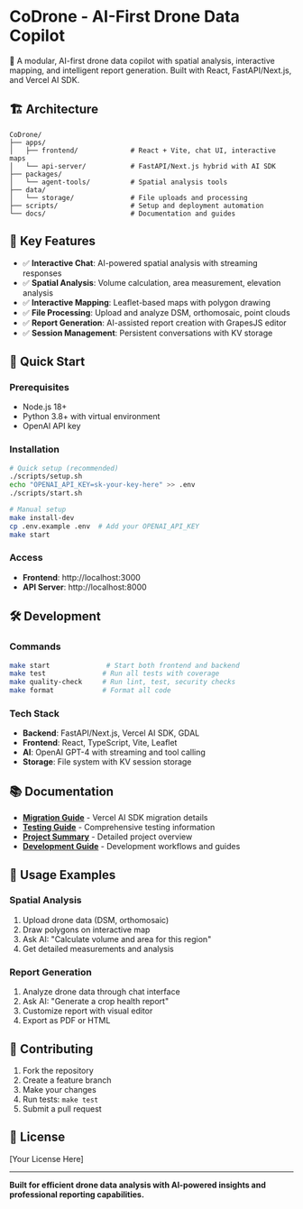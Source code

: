 # CoDrone - AI-First Drone Data Copilot

🚁 A modular, AI-first drone data copilot with spatial analysis, interactive mapping, and intelligent report generation. Built with React, FastAPI/Next.js, and Vercel AI SDK.

## 🏗️ Architecture

```text
CoDrone/
├── apps/
│   ├── frontend/             # React + Vite, chat UI, interactive maps
│   └── api-server/           # FastAPI/Next.js hybrid with AI SDK
├── packages/
│   └── agent-tools/          # Spatial analysis tools
├── data/
│   └── storage/              # File uploads and processing
├── scripts/                  # Setup and deployment automation
└── docs/                     # Documentation and guides
```

## 🚀 Key Features

- ✅ **Interactive Chat**: AI-powered spatial analysis with streaming responses
- ✅ **Spatial Analysis**: Volume calculation, area measurement, elevation analysis
- ✅ **Interactive Mapping**: Leaflet-based maps with polygon drawing
- ✅ **File Processing**: Upload and analyze DSM, orthomosaic, point clouds
- ✅ **Report Generation**: AI-assisted report creation with GrapesJS editor
- ✅ **Session Management**: Persistent conversations with KV storage

## 🚀 Quick Start

### Prerequisites
- Node.js 18+
- Python 3.8+ with virtual environment
- OpenAI API key

### Installation
```bash
# Quick setup (recommended)
./scripts/setup.sh
echo "OPENAI_API_KEY=sk-your-key-here" >> .env
./scripts/start.sh

# Manual setup
make install-dev
cp .env.example .env  # Add your OPENAI_API_KEY
make start
```

### Access
- **Frontend**: http://localhost:3000
- **API Server**: http://localhost:8000

## 🛠️ Development

### Commands
```bash
make start              # Start both frontend and backend
make test              # Run all tests with coverage
make quality-check     # Run lint, test, security checks
make format            # Format all code
```

### Tech Stack
- **Backend**: FastAPI/Next.js, Vercel AI SDK, GDAL
- **Frontend**: React, TypeScript, Vite, Leaflet
- **AI**: OpenAI GPT-4 with streaming and tool calling
- **Storage**: File system with KV session storage

## 📚 Documentation

- **[Migration Guide](docs/MIGRATION.md)** - Vercel AI SDK migration details
- **[Testing Guide](docs/TESTING.md)** - Comprehensive testing information
- **[Project Summary](docs/PROJECT_SUMMARY.md)** - Detailed project overview
- **[Development Guide](docs/development/)** - Development workflows and guides

## 🧪 Usage Examples

### Spatial Analysis
1. Upload drone data (DSM, orthomosaic)
2. Draw polygons on interactive map
3. Ask AI: "Calculate volume and area for this region"
4. Get detailed measurements and analysis

### Report Generation
1. Analyze drone data through chat interface
2. Ask AI: "Generate a crop health report"
3. Customize report with visual editor
4. Export as PDF or HTML

## 🤝 Contributing

1. Fork the repository
2. Create a feature branch
3. Make your changes
4. Run tests: `make test`
5. Submit a pull request

## 📄 License

[Your License Here]

---

**Built for efficient drone data analysis with AI-powered insights and professional reporting capabilities.**
